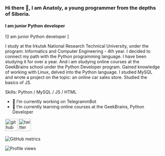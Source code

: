 ### Hi there 👋, I am **Anatoly**, a young programmer from the depths of Siberia.
#### I am junior Python developer 
![I am junior Python developer ]

I study at the Irkutsk National Research Technical University, under the program: Informatics and Computer Engineering - 4th year. I decided to connect my path with the Python programming language. I have been studying it for over a year. And i am studying online courses at the GeekBrains school under the Python Developer program.
Gained knowledge of working with Linux, delved into the Python language. I studied MySQL and wrote a project on the topic: an online car sales store. Studied the basics of JS.

Skills: Python / MySQL / JS / HTML 

- 🔭 I’m currently working on TelegrammBot  
- 🌱 I’m currently learning online courses at the GeekBrains, Python Developer 


[<img src='https://cdn.jsdelivr.net/npm/simple-icons@3.0.1/icons/github.svg' alt='github' height='40'>](https://github.com/kukymber)  [<img src='https://cdn.jsdelivr.net/npm/simple-icons@3.0.1/icons/twitter.svg' alt='twitter' height='40'>](https://twitter.com/Anatol11_O)  

![GitHub metrics](https://metrics.lecoq.io/kukymber)  

![Profile views](https://gpvc.arturio.dev/kukymber)  
